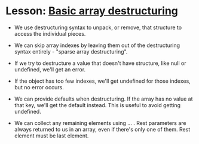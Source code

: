 # Lesson: [Basic array destructuring](https://www.executeprogram.com/courses/modern-javascript/lessons/basic-array-destructuring)

* We use destructuring syntax to unpack, or remove, that structure to access the individual pieces.

* We can skip array indexes by leaving them out of the destructuring syntax entirely - "sparse array destructuring".

* If we try to destructure a value that doesn't have structure, like null or undefined, we'll get an error. 

* If the object has too few indexes, we'll get undefined for those indexes, but no error occurs.

* We can provide defaults when destructuring. If the array has no value at that key, we'll get the default instead. This is useful to avoid getting undefined.

* We can collect any remaining elements using ... . Rest parameters are always returned to us in an array, even if there's only one of them. Rest element must be last element.